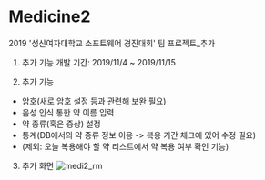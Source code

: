 # Medicine2
2019 '성신여자대학교 소프트웨어 경진대회' 팀 프로젝트_추가

1. 
   추가 기능 개발 기간: 2019/11/4 ~ 2019/11/15
   
2. 추가 기능
- 암호(새로 암호 설정 등과 관련해 보완 필요)
- 음성 인식 통한 약 이름 입력
- 약 종류(혹은 증상) 설정 
- 통계(DB에서의 약 종류 정보 이용 -> 복용 기간 체크에 있어 수정 필요)
- (제외: 오늘 복용해야 할 약 리스트에서 약 복용 여부 확인 기능)

3. 추가 화면
![medi2_rm](https://user-images.githubusercontent.com/44170716/75894013-f0f59680-5e76-11ea-9f62-7f2684fbd9da.png)
